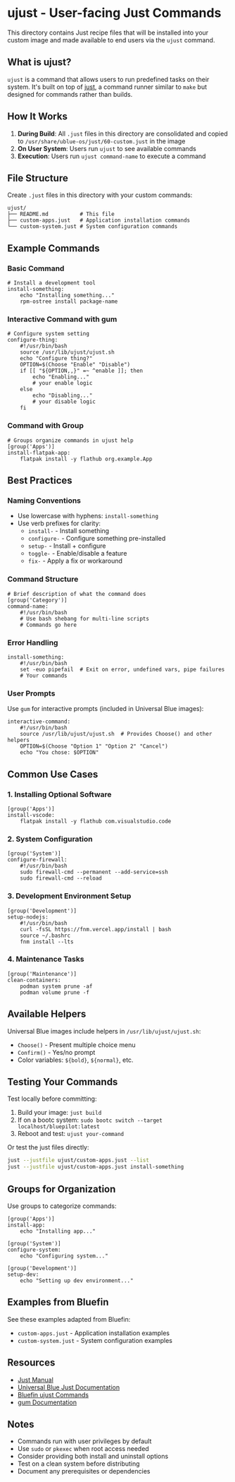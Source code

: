 # ujust - User-facing Just Commands

This directory contains Just recipe files that will be installed into your custom image and made available to end users via the `ujust` command.

## What is ujust?

`ujust` is a command that allows users to run predefined tasks on their system. It's built on top of [just](https://github.com/casey/just), a command runner similar to `make` but designed for commands rather than builds.

## How It Works

1. **During Build**: All `.just` files in this directory are consolidated and copied to `/usr/share/ublue-os/just/60-custom.just` in the image
2. **On User System**: Users run `ujust` to see available commands
3. **Execution**: Users run `ujust command-name` to execute a command

## File Structure

Create `.just` files in this directory with your custom commands:

```
ujust/
├── README.md          # This file
├── custom-apps.just   # Application installation commands
└── custom-system.just # System configuration commands
```

## Example Commands

### Basic Command
```just
# Install a development tool
install-something:
    echo "Installing something..."
    rpm-ostree install package-name
```

### Interactive Command with gum
```just
# Configure system setting
configure-thing:
    #!/usr/bin/bash
    source /usr/lib/ujust/ujust.sh
    echo "Configure thing?"
    OPTION=$(Choose "Enable" "Disable")
    if [[ "${OPTION,,}" =~ ^enable ]]; then
        echo "Enabling..."
        # your enable logic
    else
        echo "Disabling..."
        # your disable logic
    fi
```

### Command with Group
```just
# Groups organize commands in ujust help
[group('Apps')]
install-flatpak-app:
    flatpak install -y flathub org.example.App
```

## Best Practices

### Naming Conventions
- Use lowercase with hyphens: `install-something`
- Use verb prefixes for clarity:
  - `install-` - Install something
  - `configure-` - Configure something pre-installed
  - `setup-` - Install + configure
  - `toggle-` - Enable/disable a feature
  - `fix-` - Apply a fix or workaround

### Command Structure
```just
# Brief description of what the command does
[group('Category')]
command-name:
    #!/usr/bin/bash
    # Use bash shebang for multi-line scripts
    # Commands go here
```

### Error Handling
```just
install-something:
    #!/usr/bin/bash
    set -euo pipefail  # Exit on error, undefined vars, pipe failures
    # Your commands
```

### User Prompts
Use `gum` for interactive prompts (included in Universal Blue images):
```just
interactive-command:
    #!/usr/bin/bash
    source /usr/lib/ujust/ujust.sh  # Provides Choose() and other helpers
    OPTION=$(Choose "Option 1" "Option 2" "Cancel")
    echo "You chose: $OPTION"
```

## Common Use Cases

### 1. Installing Optional Software
```just
[group('Apps')]
install-vscode:
    flatpak install -y flathub com.visualstudio.code
```

### 2. System Configuration
```just
[group('System')]
configure-firewall:
    #!/usr/bin/bash
    sudo firewall-cmd --permanent --add-service=ssh
    sudo firewall-cmd --reload
```

### 3. Development Environment Setup
```just
[group('Development')]
setup-nodejs:
    #!/usr/bin/bash
    curl -fsSL https://fnm.vercel.app/install | bash
    source ~/.bashrc
    fnm install --lts
```

### 4. Maintenance Tasks
```just
[group('Maintenance')]
clean-containers:
    podman system prune -af
    podman volume prune -f
```

## Available Helpers

Universal Blue images include helpers in `/usr/lib/ujust/ujust.sh`:

- `Choose()` - Present multiple choice menu
- `Confirm()` - Yes/no prompt
- Color variables: `${bold}`, `${normal}`, etc.

## Testing Your Commands

Test locally before committing:

1. Build your image: `just build`
2. If on a bootc system: `sudo bootc switch --target localhost/bluepilot:latest`
3. Reboot and test: `ujust your-command`

Or test the just files directly:
```bash
just --justfile ujust/custom-apps.just --list
just --justfile ujust/custom-apps.just install-something
```

## Groups for Organization

Use groups to categorize commands:

```just
[group('Apps')]
install-app:
    echo "Installing app..."

[group('System')]  
configure-system:
    echo "Configuring system..."

[group('Development')]
setup-dev:
    echo "Setting up dev environment..."
```

## Examples from Bluefin

See these examples adapted from Bluefin:
- `custom-apps.just` - Application installation examples
- `custom-system.just` - System configuration examples

## Resources

- [Just Manual](https://just.systems/man/en/)
- [Universal Blue Just Documentation](https://universal-blue.org/guide/just/)
- [Bluefin ujust Commands](https://docs.projectbluefin.io/administration)
- [gum Documentation](https://github.com/charmbracelet/gum)

## Notes

- Commands run with user privileges by default
- Use `sudo` or `pkexec` when root access needed
- Consider providing both install and uninstall options
- Test on a clean system before distributing
- Document any prerequisites or dependencies
